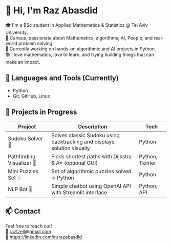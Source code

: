 # 👋 Hi, I'm Raz Abasdid

🎓 I'm a BSc student in Applied Mathematics & Statistics @ Tel Aviv University.  
🧠 Curious, passionate about Mathematics, algorithms, AI, People, and real-world problem solving.  
🚀 Currently working on hands-on algorithmic and AI projects in Python.  
📚 I love mathematics, love to learn, and trying building things that can make an impact.

## 🧰 Languages and Tools (Currently) 
- Python
- Git, GitHub, Linux

## 🚧 Projects in Progress

| Project | Description | Tech |
|--------|-------------|------|
| Sudoku Solver 🧩 | Solves classic Sudoku using backtracking and displays solution visually | Python |
| Pathfinding Visualizer 📍 | Finds shortest paths with Dijkstra & A* (optional GUI) | Python, Tkinter |
| Mini Puzzles Set 💡 | Set of algorithmic puzzles solved in Python | Python |
| NLP Bot 🤖 | Simple chatbot using OpenAI API with Streamlit interface | Python, API |



## 📫 Contact

Feel free to reach out!  
📧 raztzell@gmail.com  
🔗 https://linkedin.com/in/razabasdid 
